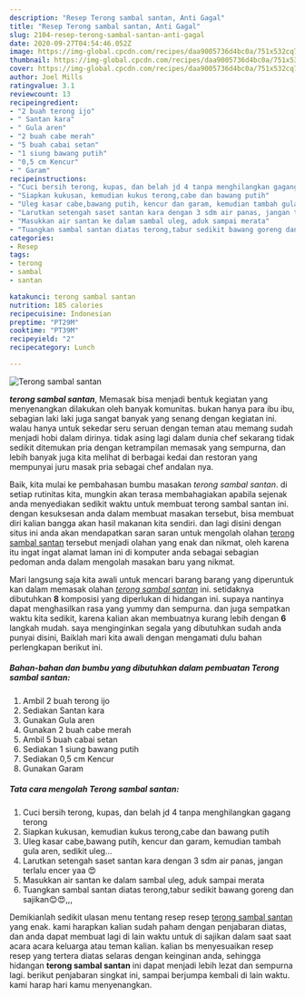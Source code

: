 ```yaml
---
description: "Resep Terong sambal santan, Anti Gagal"
title: "Resep Terong sambal santan, Anti Gagal"
slug: 2104-resep-terong-sambal-santan-anti-gagal
date: 2020-09-27T04:54:46.052Z
image: https://img-global.cpcdn.com/recipes/daa9005736d4bc0a/751x532cq70/terong-sambal-santan-foto-resep-utama.jpg
thumbnail: https://img-global.cpcdn.com/recipes/daa9005736d4bc0a/751x532cq70/terong-sambal-santan-foto-resep-utama.jpg
cover: https://img-global.cpcdn.com/recipes/daa9005736d4bc0a/751x532cq70/terong-sambal-santan-foto-resep-utama.jpg
author: Joel Mills
ratingvalue: 3.1
reviewcount: 13
recipeingredient:
- "2 buah terong ijo"
- " Santan kara"
- " Gula aren"
- "2 buah cabe merah"
- "5 buah cabai setan"
- "1 siung bawang putih"
- "0,5 cm Kencur"
- " Garam"
recipeinstructions:
- "Cuci bersih terong, kupas, dan belah jd 4 tanpa menghilangkan gagang terong"
- "Siapkan kukusan, kemudian kukus terong,cabe dan bawang putih"
- "Uleg kasar cabe,bawang putih, kencur dan garam, kemudian tambah gula aren, sedikit uleg..."
- "Larutkan setengah saset santan kara dengan 3 sdm air panas, jangan terlalu encer yaa 😍"
- "Masukkan air santan ke dalam sambal uleg, aduk sampai merata"
- "Tuangkan sambal santan diatas terong,tabur sedikit bawang goreng dan sajikan😊😍,,,"
categories:
- Resep
tags:
- terong
- sambal
- santan

katakunci: terong sambal santan 
nutrition: 185 calories
recipecuisine: Indonesian
preptime: "PT29M"
cooktime: "PT39M"
recipeyield: "2"
recipecategory: Lunch

---
```



![Terong sambal santan](https://img-global.cpcdn.com/recipes/daa9005736d4bc0a/751x532cq70/terong-sambal-santan-foto-resep-utama.jpg)

<b><i>terong sambal santan</i></b>, Memasak bisa menjadi bentuk kegiatan yang menyenangkan dilakukan oleh banyak komunitas. bukan hanya para ibu ibu, sebagian laki laki juga sangat banyak yang senang dengan kegiatan ini. walau hanya untuk sekedar seru seruan dengan teman atau memang sudah menjadi hobi dalam dirinya. tidak asing lagi dalam dunia chef sekarang tidak sedikit ditemukan pria dengan ketrampilan memasak yang sempurna, dan lebih banyak juga kita melihat di berbagai kedai dan restoran yang mempunyai juru masak pria sebagai chef andalan nya.



Baik, kita mulai ke pembahasan bumbu masakan <i>terong sambal santan</i>. di setiap rutinitas kita, mungkin akan terasa membahagiakan apabila sejenak anda menyediakan sedikit waktu untuk membuat terong sambal santan ini. dengan kesuksesan anda dalam membuat masakan tersebut, bisa membuat diri kalian bangga akan hasil makanan kita sendiri. dan lagi disini dengan situs ini anda akan mendapatkan saran saran untuk mengolah olahan <u>terong sambal santan</u> tersebut menjadi olahan yang enak dan nikmat, oleh karena itu ingat ingat alamat laman ini di komputer anda sebagai sebagian pedoman anda dalam mengolah masakan baru yang nikmat.


Mari langsung saja kita awali untuk mencari barang barang yang diperuntuk kan dalam memasak olahan <u><i>terong sambal santan</i></u> ini. setidaknya dibutuhkan <b>8</b> komposisi yang diperlukan di hidangan ini. supaya nantinya dapat menghasilkan rasa yang yummy dan sempurna. dan juga sempatkan waktu kita sedikit, karena kalian akan membuatnya kurang lebih dengan <b>6</b> langkah mudah. saya menginginkan segala yang dibutuhkan sudah anda punyai disini, Baiklah mari kita awali dengan mengamati dulu bahan perlengkapan berikut ini.

<!--inarticleads1-->

##### Bahan-bahan dan bumbu yang dibutuhkan dalam pembuatan Terong sambal santan:

1. Ambil 2 buah terong ijo
1. Sediakan  Santan kara
1. Gunakan  Gula aren
1. Gunakan 2 buah cabe merah
1. Ambil 5 buah cabai setan
1. Sediakan 1 siung bawang putih
1. Sediakan 0,5 cm Kencur
1. Gunakan  Garam




<!--inarticleads2-->

##### Tata cara mengolah Terong sambal santan:

1. Cuci bersih terong, kupas, dan belah jd 4 tanpa menghilangkan gagang terong
1. Siapkan kukusan, kemudian kukus terong,cabe dan bawang putih
1. Uleg kasar cabe,bawang putih, kencur dan garam, kemudian tambah gula aren, sedikit uleg...
1. Larutkan setengah saset santan kara dengan 3 sdm air panas, jangan terlalu encer yaa 😍
1. Masukkan air santan ke dalam sambal uleg, aduk sampai merata
1. Tuangkan sambal santan diatas terong,tabur sedikit bawang goreng dan sajikan😊😍,,,




Demikianlah sedikit ulasan menu tentang resep resep <u>terong sambal santan</u> yang enak. kami harapkan kalian sudah paham dengan penjabaran diatas, dan anda dapat membuat lagi di lain waktu untuk di sajikan dalam saat saat acara acara keluarga atau teman kalian. kalian bs menyesuaikan resep resep yang tertera diatas selaras dengan keinginan anda, sehingga hidangan <b>terong sambal santan</b> ini dapat menjadi lebih lezat dan sempurna lagi. berikut penjabaran singkat ini, sampai berjumpa kembali di lain waktu. kami harap hari kamu menyenangkan.
